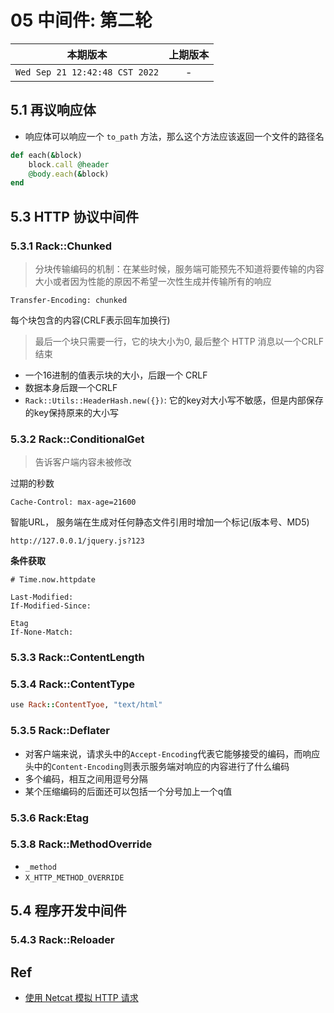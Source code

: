 # 05 中间件: 第二轮

|本期版本| 上期版本
|:---:|:---:
`Wed Sep 21 12:42:48 CST 2022` | -

## 5.1 再议响应体

* 响应体可以响应一个 `to_path` 方法，那么这个方法应该返回一个文件的路径名

```ruby
def each(&block)
	block.call @header
	@body.each(&block)
end
```

## 5.3 HTTP 协议中间件


### 5.3.1 Rack::Chunked

> 分块传输编码的机制：在某些时候，服务端可能预先不知道将要传输的内容大小或者因为性能的原因不希望一次性生成并传输所有的响应

```
Transfer-Encoding: chunked
```

每个块包含的内容(CRLF表示回车加换行)

> 最后一个块只需要一行，它的块大小为0, 最后整个 HTTP 消息以一个CRLF结束

* 一个16进制的值表示块的大小，后跟一个 CRLF
* 数据本身后跟一个CRLF
* `Rack::Utils::HeaderHash.new({})`: 它的key对大小写不敏感，但是内部保存的key保持原来的大小写

### 5.3.2 Rack::ConditionalGet

> 告诉客户端内容未被修改

过期的秒数

```
Cache-Control: max-age=21600
```

智能URL， 服务端在生成对任何静态文件引用时增加一个标记(版本号、MD5)

```
http://127.0.0.1/jquery.js?123
```
**条件获取**

```
# Time.now.httpdate

Last-Modified:
If-Modified-Since:
```

```
Etag
If-None-Match:
```

### 5.3.3 Rack::ContentLength

### 5.3.4 Rack::ContentType

```ruby
use Rack::ContentTyoe, "text/html"
```

### 5.3.5 Rack::Deflater

* 对客户端来说，请求头中的`Accept-Encoding`代表它能够接受的编码，而响应头中的`Content-Encoding`则表示服务端对响应的内容进行了什么编码
* 多个编码，相互之间用逗号分隔
* 某个压缩编码的后面还可以包括一个分号加上一个q值

### 5.3.6 Rack:Etag

### 5.3.8 Rack::MethodOverride

* `_method`
* `X_HTTP_METHOD_OVERRIDE`

## 5.4 程序开发中间件


### 5.4.3 Rack::Reloader

## Ref

* [使用 Netcat 模拟 HTTP 请求](https://www.jianshu.com/p/dc4b966a4062)

